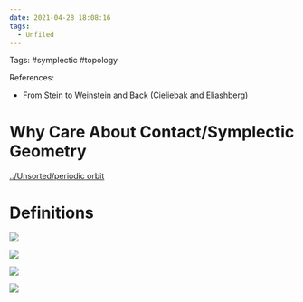 ```yaml
---
date: 2021-04-28 18:08:16
tags: 
  - Unfiled
---
```


Tags: #symplectic #topology 

References:

- From Stein to Weinstein and Back (Cieliebak and Eliashberg)

# Why Care About Contact/Symplectic Geometry

[../Unsorted/periodic orbit](../Unsorted/periodic%20orbit.md)

# Definitions

![](../Unsorted/Hamiltonian.md#^1c3cf2)

![](../Unsorted/symplectic.md#^395eb1)

![](../Unsorted/Hamiltonian.md#^e4422f)

![](../Unsorted/symplectic.md#^9a87d0)


